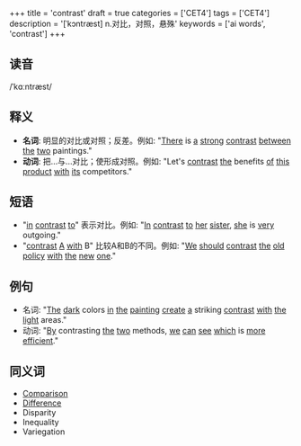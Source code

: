 +++
title = 'contrast'
draft = true
categories = ['CET4']
tags = ['CET4']
description = '[ˈkɔntræst] n.对比，对照，悬殊'
keywords = ['ai words', 'contrast']
+++

## 读音
/ˈkɑːntræst/

## 释义
- **名词**: 明显的对比或对照；反差。例如: "[There](/post/there/) is [a](/post/a/) [strong](/post/strong/) [contrast](/post/contrast/) [between](/post/between/) [the](/post/the/) [two](/post/two/) paintings."
- **动词**: 把...与...对比；使形成对照。例如: "Let's [contrast](/post/contrast/) [the](/post/the/) benefits [of](/post/of/) [this](/post/this/) [product](/post/product/) [with](/post/with/) [its](/post/its/) competitors."

## 短语
- "[in](/post/in/) [contrast](/post/contrast/) [to](/post/to/)" 表示对比。例如: "[In](/post/in/) [contrast](/post/contrast/) [to](/post/to/) [her](/post/her/) [sister](/post/sister/), [she](/post/she/) is [very](/post/very/) outgoing."
- "[contrast](/post/contrast/) [A](/post/a/) [with](/post/with/) B" 比较A和B的不同。例如: "[We](/post/we/) [should](/post/should/) [contrast](/post/contrast/) [the](/post/the/) [old](/post/old/) [policy](/post/policy/) [with](/post/with/) [the](/post/the/) [new](/post/new/) [one](/post/one/)."

## 例句
- 名词: "[The](/post/the/) [dark](/post/dark/) colors [in](/post/in/) [the](/post/the/) [painting](/post/painting/) [create](/post/create/) [a](/post/a/) striking [contrast](/post/contrast/) [with](/post/with/) [the](/post/the/) [light](/post/light/) areas."
- 动词: "[By](/post/by/) contrasting [the](/post/the/) [two](/post/two/) methods, [we](/post/we/) [can](/post/can/) [see](/post/see/) [which](/post/which/) is [more](/post/more/) [efficient](/post/efficient/)."

## 同义词
- [Comparison](/post/comparison/)
- [Difference](/post/difference/)
- Disparity
- Inequality
- Variegation
